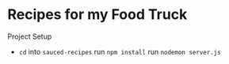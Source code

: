 Recipes for my Food Truck
======================================

Project Setup
* `cd` into `sauced-recipes`
run `npm install`
run `nodemon server.js`
